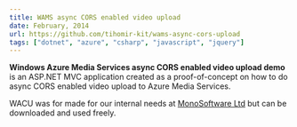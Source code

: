 ```yaml
---
title: WAMS async CORS enabled video upload
date: February, 2014
url: https://github.com/tihomir-kit/wams-async-cors-upload
tags: ["dotnet", "azure", "csharp", "javascript", "jquery"]
---
```


<strong>Windows Azure Media Services async CORS enabled video upload demo</strong> is an ASP.NET MVC application created as a proof-of-concept on how to do async CORS enabled video upload to Azure Media Services.

WACU was for made for our internal needs at <a title="MonoSoftware Ltd." href="http://www.mono-software.com/">MonoSoftware Ltd</a> but can be downloaded and used freely.


